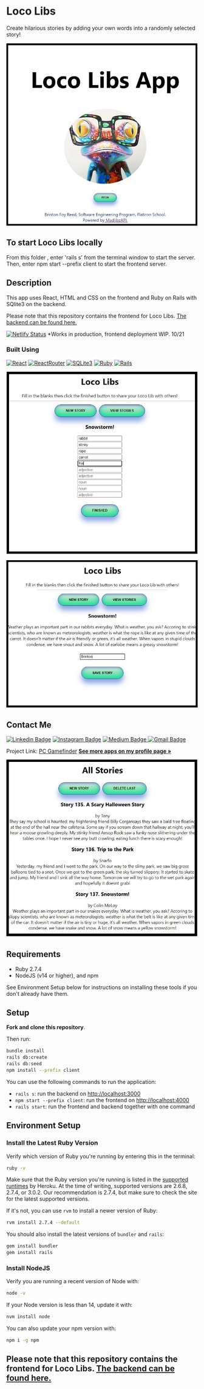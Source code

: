 # Loco Libs
Create hilarious stories by adding your own words into a randomly selected story!
 
<p align="center">
<img src="./public/llscreen1.jpeg" alt="llscreen1">
</p>

## To start Loco Libs locally

From this folder , enter 'rails s' from the terminal window to start the server. Then, enter npm start --prefix client to start the frontend server. 

## Description

This app uses React, HTML and CSS on the frontend and Ruby on Rails with SQlite3 on the backend. 

Please note that this repository contains the frontend for Loco Libs. [The backend can be found here.](https://github.com/bfreed76/Loco-Libs-Backend)

[![Netlify Status](https://api.netlify.com/api/v1/badges/9e3da5e1-3734-48af-8ff2-82694d90864a/deploy-status)](https://app.netlify.com/sites/loco-libs/deploys)
*Works in production, frontend deployment WIP. 10/21

### Built Using

[![React](https://img.shields.io/badge/-React-black?style=flat-square&logo=react)](https://reactjs.org/) [![ReactRouter](https://img.shields.io/badge/ReactRouter-4F545E?style=flat&logo=reactrouter)](https://reactrouter.com/) [![SQLite3](https://img.shields.io/badge/-SQLite3-99bdee?style=flat-square&logo=sqlite)](https://www.sqlite.org/index.html) [![Ruby](https://img.shields.io/badge/-Ruby-ff6666?style=flat-square&logo=ruby)](https://https://ruby-lang.org/) [![Rails](https://img.shields.io/badge/Rails-red?style=flat&logo=ruby-on-rails)](https://rubyonrails.org/) 

<p align="center">
<img src="./public/llscreen2.jpeg" alt="llscreen2">
</p>

<p align="center">
<img src="./public/llscreen3.jpeg" alt="llscreen3">
</p>

<!-- CONTACT -->
## Contact Me

[![Linkedin Badge](https://img.shields.io/badge/-brintonfoyreed-blue?style=flat-square&logo=Linkedin&logoColor=white&link=https://www.linkedin.com/in/brintonfoyreed/)](https://www.linkedin.com/in/brintonfoyreed/) [![Instagram Badge](https://img.shields.io/badge/-nigels_vacation-purple?style=flat-square&logo=instagram&logoColor=white&link=https://www.instagram.com/nigels_vacation/)](https://www.instagram.com/nigels_vacation/) [![Medium Badge](https://img.shields.io/badge/-brintonfoyreed-03a57a?style=flat-square&labelColor=000000&logo=Medium&link=https://brintonfoyreed.medium.com/)](https://brintonfoyreed.medium.com/)[ ![Gmail Badge](https://img.shields.io/badge/-brintonfoyreed@gmail.com-c14438?style=flat-square&logo=Gmail&logoColor=white&link=mailto:brintonfoyreed@gmail.com)](mailto:brintonfoyreed@gmail.com)

Project Link: [PC Gamefinder](https://pc-gamefinder.herokuapp.com/)
<a href="https://github.com/bfreed76"><strong>See more apps on my profile page »</strong></a>

<p align="center">
<img src="./public/llscreen4.jpeg" alt="llscreen4">
</p>

## Requirements

- Ruby 2.7.4
- NodeJS (v14 or higher), and npm

See Environment Setup below for instructions on installing these tools if you
don't already have them.

## Setup

**Fork and clone this repository**.

Then run:

```sh
bundle install
rails db:create
rails db:seed
npm install --prefix client
```

You can use the following commands to run the application:

- `rails s`: run the backend on [http://localhost:3000](http://localhost:3000)
- `npm start --prefix client`: run the frontend on
  [http://localhost:4000](http://localhost:4000)
- `rails start`: run the frontend and backend together with one command

## Environment Setup

### Install the Latest Ruby Version

Verify which version of Ruby you're running by entering this in the terminal:

```sh
ruby -v
```

Make sure that the Ruby version you're running is listed in the [supported
runtimes][] by Heroku. At the time of writing, supported versions are 2.6.8,
2.7.4, or 3.0.2. Our recommendation is 2.7.4, but make sure to check the site
for the latest supported versions.

If it's not, you can use `rvm` to install a newer version of Ruby:

```sh
rvm install 2.7.4 --default
```

You should also install the latest versions of `bundler` and `rails`:

```sh
gem install bundler
gem install rails
```

[supported runtimes]: https://devcenter.heroku.com/articles/ruby-support#supported-runtimes

### Install NodeJS

Verify you are running a recent version of Node with:

```sh
node -v
```

If your Node version is less than 14, update it with:

```sh
nvm install node
```

You can also update your npm version with:

```sh
npm i -g npm
```

## Please note that this repository contains the frontend for Loco Libs. [The backend can be found here.](https://github.com/bfreed76/Loco-Libs-Backend)